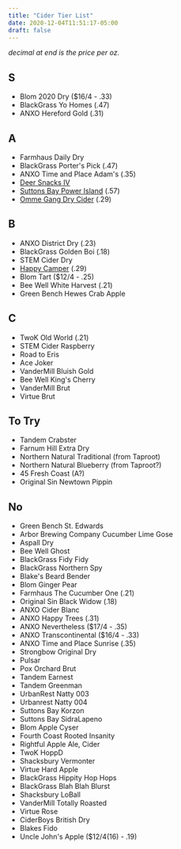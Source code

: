 ```yaml
---
title: "Cider Tier List"
date: 2020-12-04T11:51:17-05:00
draft: false
---
```


_decimal at end is the price per oz._

## S
* Blom 2020 Dry ($16/4 - .33)
* BlackGrass Yo Homes (.47)
* ANXO Hereford Gold (.31)

## A
* Farmhaus Daily Dry
* BlackGrass Porter's Pick (.47)
* ANXO Time and Place Adam's (.35)
* [Deer Snacks IV](https://www.shacksbury.com/shop/deer-snack-iv-return-of-the-snack)
* [Suttons Bay Power Island](https://vinoshipper.com/shop/suttons_bay_ciders/power_island_33112?list=) (.57)
* [Omme Gang Dry Cider](https://www.ommegang.com/beerinfo/dry-cider/) (.29)

## B
* ANXO District Dry (.23)
* BlackGrass Golden Boi (.18)
* STEM Cider Dry
* [Happy Camper](https://oldwestminster.orderport.net/product-details/0580/Happy-Camper) (.29)
* Blom Tart ($12/4 - .25)
* Bee Well White Harvest (.21)
* Green Bench Hewes Crab Apple

## C
* TwoK Old World (.21)
* STEM Cider Raspberry
* Road to Eris
* Ace Joker
* VanderMill Bluish Gold
* Bee Well King's Cherry
* VanderMill Brut
* Virtue Brut

## To Try
* Tandem Crabster
* Farnum Hill Extra Dry
* Northern Natural Traditional (from Taproot)
* Northern Natural Blueberry (from Taproot?)
* 45 Fresh Coast (A?)
* Original Sin Newtown Pippin

## No
* Green Bench St. Edwards
* Arbor Brewing Company Cucumber Lime Gose
* Aspall Dry
* Bee Well Ghost
* BlackGrass Fidy Fidy
* BlackGrass Northern Spy
* Blake's Beard Bender
* Blom Ginger Pear
* Farmhaus The Cucumber One (.21)
* Original Sin Black Widow (.18)
* ANXO Cider Blanc
* ANXO Happy Trees (.31)
* ANXO Nevertheless ($17/4 - .35)
* ANXO Transcontinental ($16/4 - .33)
* ANXO Time and Place Sunrise (.35)
* Strongbow Original Dry
* Pulsar
* Pox Orchard Brut
* Tandem Earnest
* Tandem Greenman
* UrbanRest Natty 003
* Urbanrest Natty 004
* Suttons Bay Korzon
* Suttons Bay SidraLapeno
* Blom Apple Cyser
* Fourth Coast Rooted Insanity
* Rightful Apple Ale, Cider
* TwoK HoppD
* Shacksbury Vermonter
* Virtue Hard Apple
* BlackGrass Hippity Hop Hops
* BlackGrass Blah Blah Blurst
* Shacksbury LoBall
* VanderMill Totally Roasted
* Virtue Rose
* CiderBoys British Dry
* Blakes Fido
* Uncle John's Apple ($12/4(16) - .19)
